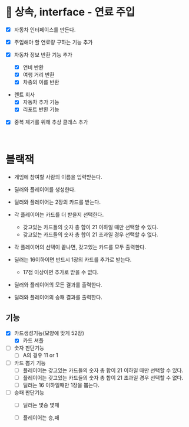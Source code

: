 # 🚀 상속, interface - 연료 주입

- [x] 자동차 인터페이스를 만든다.

- [x] 주입해야 할 연료량 구하는 기능 추가

- [x] 자동차 정보 반환 기능 추가
  - [x] 연비 반환
  - [x] 여행 거리 반환 
  - [x] 차종의 이름 반환
    
- 렌트 회사
  - [x] 자동차 추가 기능
  - [x] 리포트 반환 기능 

- [x] 중복 제거를 위해 추상 클래스 추가
 
<br>

# 블랙잭

- 게임에 참여할 사람의 이름을 입력받는다.

- 딜러와 플레이어를 생성한다.

- 딜러와 플레이어는 2장의 카드를 받는다.

- 각 플레이어는 카드를 더 받을지 선택한다.
  - 갖고있는 카드들의 숫자 총 합이 21 이하일 때만 선택할 수 있다.
  - 갖고있는 카드들의 숫자 총 합이 21 초과일 경우 선택할 수 없다.
  
- 각 플레이어의 선택이 끝나면, 갖고있는 카드를 모두 출력한다.
  
- 딜러는 16이하이면 반드시 1장의 카드를 추가로 받는다.
  - 17점 이상이면 추가로 받을 수 없다.
  
- 딜러와 플레이어의 모든 결과를 출력한다.

- 딜러와 플레이어의 승패 결과를 출력한다.


## 기능
- [x] 카드생성기능(모양에 맞게 52장)
  - [x] 카드 셔플

- [ ] 숫자 판단기능
  - [ ] A의 경우 11 or 1

- [ ] 카드 뽑기 기능
  - [ ] 플레이어는 갖고있는 카드들의 숫자 총 합이 21 이하일 때만 선택할 수 있다.
  - [ ] 플레이어는 갖고있는 카드들의 숫자 총 합이 21 초과일 경우 선택할 수 없다.
  - [ ] 딜러는 16 이하일때만 1장을 뽑는다.
  
- [ ] 승패 판단기능
  - [ ] 딜러는 몇승 몇패
  - [ ] 플레이어는 승,패
  